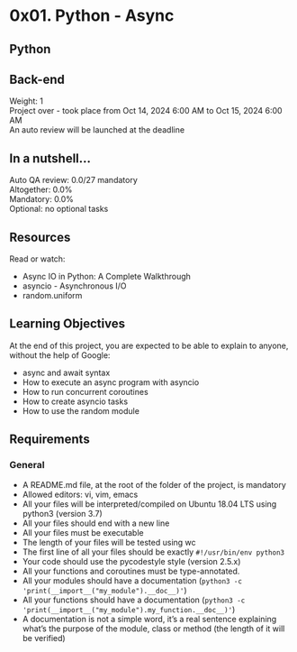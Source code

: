 # 0x01. Python - Async

## Python  
## Back-end  
 Weight: 1  
 Project over - took place from Oct 14, 2024 6:00 AM to Oct 15, 2024 6:00 AM  
 An auto review will be launched at the deadline  

## In a nutshell…  
Auto QA review: 0.0/27 mandatory  
Altogether:  0.0%  
Mandatory: 0.0%  
Optional: no optional tasks  

## Resources  
Read or watch:  

- Async IO in Python: A Complete Walkthrough  
- asyncio - Asynchronous I/O  
- random.uniform  

## Learning Objectives  
At the end of this project, you are expected to be able to explain to anyone, without the help of Google:  

- async and await syntax  
- How to execute an async program with asyncio  
- How to run concurrent coroutines  
- How to create asyncio tasks  
- How to use the random module  

## Requirements  
### General  
- A README.md file, at the root of the folder of the project, is mandatory  
- Allowed editors: vi, vim, emacs  
- All your files will be interpreted/compiled on Ubuntu 18.04 LTS using python3 (version 3.7)  
- All your files should end with a new line  
- All your files must be executable  
- The length of your files will be tested using wc  
- The first line of all your files should be exactly `#!/usr/bin/env python3`  
- Your code should use the pycodestyle style (version 2.5.x)  
- All your functions and coroutines must be type-annotated.  
- All your modules should have a documentation (`python3 -c 'print(__import__("my_module").__doc__)'`)  
- All your functions should have a documentation (`python3 -c 'print(__import__("my_module").my_function.__doc__)'`)  
- A documentation is not a simple word, it’s a real sentence explaining what’s the purpose of the module, class or method (the length of it will be verified)  
